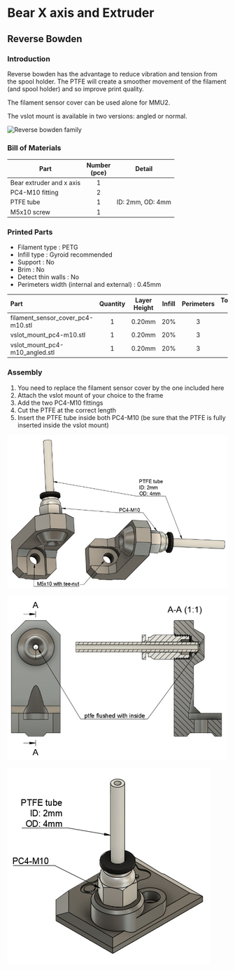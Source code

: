 # Bear X axis and Extruder

## Reverse Bowden

### Introduction

Reverse bowden has the advantage to reduce vibration and tension from the spool holder. The PTFE will create a smoother movement of the filament (and spool holder) and so improve print quality.

The filament sensor cover can be used alone for MMU2.

The vslot mount is available in two versions: angled or normal.

![Reverse bowden family](all_together.jpg)


### Bill of Materials

| Part     | Number<br>(pce) | Detail |
|----------|:---------------:|--------|
| Bear extruder and x axis| 1 | |
| PC4-M10 fitting | 2 | |
| PTFE tube | 1 | ID: 2mm, OD: 4mm |
| M5x10 screw | 1 | |


### Printed Parts

  * Filament type : PETG
  * Infill type : Gyroid recommended
  * Support : No
  * Brim : No
  * Detect thin walls : No
  * Perimeters width (internal and external) : 0.45mm

| Part | Quantity | Layer Height | Infill | Perimeters | Top/Bottom Layers |
|:----|:----:|:----:|:----:|:----:|:----:|
| filament_sensor_cover_pc4-m10.stl | 1 | 0.20mm | 20% | 3 | 5 |
| vslot_mount_pc4-m10.stl | 1 | 0.20mm | 20% | 3 | 5 |
| vslot_mount_pc4-m10_angled.stl | 1 | 0.20mm | 20% | 3 | 5 |



### Assembly

1. You need to replace the filament sensor cover by the one included here
1. Attach the vslot mount of your choice to the frame
1. Add the two PC4-M10 fittings
1. Cut the PTFE at the correct length
1. Insert the PTFE tube inside both PC4-M10 (be sure that the PTFE is fully inserted inside the vslot mount)

![Reverse bowden assembly](assembly/assembly_01.jpg)

![Reverse bowden assembly](assembly/assembly_02.jpg)

![Reverse bowden assembly](assembly/assembly_03.jpg)
